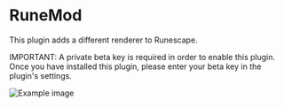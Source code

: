 # RuneMod
This plugin adds a different renderer to Runescape.

IMPORTANT: A private beta key is required in order to enable this plugin. Once you have installed this plugin, please enter your beta key in the plugin's settings.

![Example image](https://i.imgur.com/MHk8NX8.gif)
